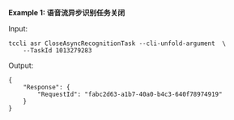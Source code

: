 **Example 1: 语音流异步识别任务关闭**



Input: 

```
tccli asr CloseAsyncRecognitionTask --cli-unfold-argument  \
    --TaskId 1013279283
```

Output: 
```
{
    "Response": {
        "RequestId": "fabc2d63-a1b7-40a0-b4c3-640f78974919"
    }
}
```

